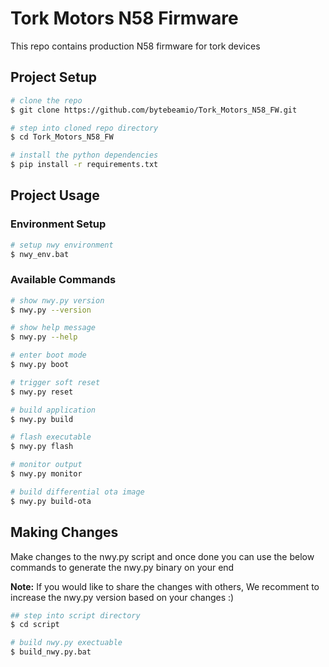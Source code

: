 # Tork Motors N58 Firmware

This repo contains production N58 firmware for tork devices

## Project Setup

```bash
# clone the repo
$ git clone https://github.com/bytebeamio/Tork_Motors_N58_FW.git

# step into cloned repo directory
$ cd Tork_Motors_N58_FW

# install the python dependencies
$ pip install -r requirements.txt
```

## Project Usage

### Environment Setup

```bash
# setup nwy environment
$ nwy_env.bat
```

### Available Commands
```bash
# show nwy.py version
$ nwy.py --version

# show help message
$ nwy.py --help

# enter boot mode
$ nwy.py boot

# trigger soft reset
$ nwy.py reset

# build application
$ nwy.py build

# flash executable
$ nwy.py flash

# monitor output
$ nwy.py monitor

# build differential ota image
$ nwy.py build-ota
```

## Making Changes

Make changes to the nwy.py script and once done you can use the below commands to generate the nwy.py binary on your end

**Note:** If you would like to share the changes with others, We recomment to increase the nwy.py version based on your changes :)

```bash
## step into script directory
$ cd script

# build nwy.py exectuable
$ build_nwy.py.bat
```